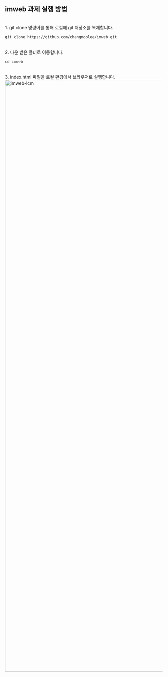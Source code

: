 ## imweb 과제 실행 방법
<br>
1. git clone 명령어를 통해 로컬에 git 저장소를 복제합니다.
<pre><code>git clone https://github.com/changmoolee/imweb.git</code></pre><br>
2. 다운 받은 폴더로 이동합니다.
<pre><code>cd imweb</code></pre><br>
3. index.html 파일을 로컬 환경에서 브라우저로 실행합니다.
<img width="1889" alt="imweb-lcm" src="https://user-images.githubusercontent.com/84559872/170851077-48109728-eb93-4db2-a881-f337b2761202.png">

